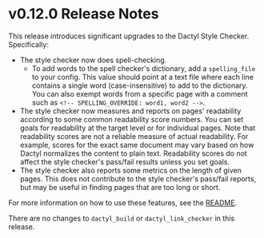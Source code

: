 # v0.12.0 Release Notes

This release introduces significant upgrades to the Dactyl Style Checker. Specifically:

- The style checker now does spell-checking.
    - To add words to the spell checker's dictionary, add a `spelling_file` to your config. This value should point at a text file where each line contains a single word (case-insensitive) to add to the dictionary. You can also exempt words from a specific page with a comment such as `<!-- SPELLING_OVERRIDE: word1, word2 -->`.
- The style checker now measures and reports on pages' readability according to some common readability score numbers. You can set goals for readability at the target level or for individual pages. Note that readability scores are not a reliable measure of actual readability. For example, scores for the exact same document may vary based on how Dactyl normalizes the content to plain text. Readability scores do not affect the style checker's pass/fail results unless you set goals.
- The style checker also reports some metrics on the length of given pages. This does not contribute to the style checker's pass/fail reports, but may be useful in finding pages that are too long or short.

For more information on how to use these features, see the [README](README.md).

There are no changes to `dactyl_build` or `dactyl_link_checker` in this release.
